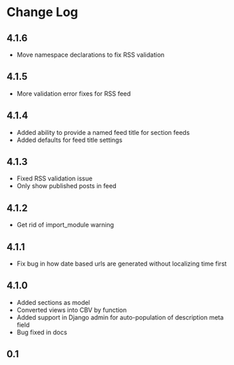 # Change Log

## 4.1.6

* Move namespace declarations to fix RSS validation

## 4.1.5

* More validation error fixes for RSS feed

## 4.1.4

* Added ability to provide a named feed title for section feeds
* Added defaults for feed title settings

## 4.1.3

* Fixed RSS validation issue
* Only show published posts in feed

## 4.1.2

* Get rid of import_module warning

## 4.1.1

* Fix bug in how date based urls are generated without localizing time first

## 4.1.0

* Added sections as model
* Converted views into CBV by function
* Added support in Django admin for auto-population of description meta field
* Bug fixed in docs

## 0.1
